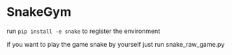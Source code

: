 # SnakeGym

run ```pip install -e snake``` to register the environment <br>

if you want to play the game snake by yourself just run snake_raw_game.py
